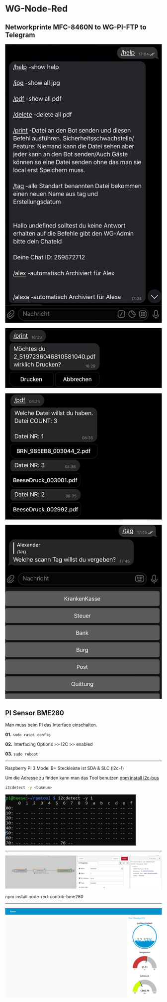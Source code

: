 WG-Node-Red
===========

## Networkprinte MFC-8460N to WG-PI-FTP to Telegram

![help](img/telegram_druck_help.jpg)

![print](img/telegram_druck_print.jpg)

![pdf](img/telegram_druck_PdfList.jpg)

![tag](img/telegram_druck_tag.jpg)

## PI Sensor BME280

Man muss beim PI das Interface einschalten.

**01.** ``sudo raspi-config ``

**02.** Interfacing Options >> I2C >> enabled

**03.** ``sudo reboot``

---

Raspberry Pi 3 Model B+ Steckleiste ist SDA & SLC (i2c-1)

Um die Adresse zu finden kann man das Tool benutzen [npm install i2c-bus
](https://github.com/fivdi/i2c-bus)

```bash
i2cdetect -y <busnum>
```
![i2cadresse](img/BME280_I2Caddress.png)

---

![flowtest](img/BME280_FLOW.png)

npm install node-red-contrib-bme280

---

![dashboard](img/BME280_FLOW_02.png)